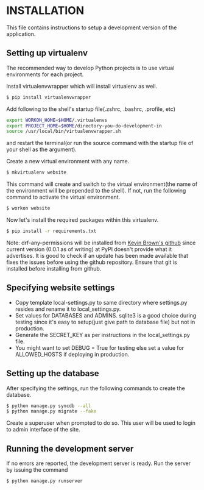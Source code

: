 INSTALLATION
============

This file contains instructions to setup a development version of the application.


Setting up virtualenv
---------------------

The recommended way to develop Python projects is to use virtual environments for each project.

Install virtualenvwrapper which will install virtualenv as well.

``` bash
$ pip install virtualenvwrapper
```

Add following to the shell's startup file(.zshrc, .bashrc, .profile, etc)

``` bash
export WORKON_HOME=$HOME/.virtualenvs
export PROJECT_HOME=$HOME/directory-you-do-development-in
source /usr/local/bin/virtualenvwrapper.sh
```

and restart the terminal(or run the source command with the startup file of your shell as the argument).

Create a new virtual environment with any name.

``` bash
$ mkvirtualenv website
```

This command will create and switch to the virtual environment(the name of the environment will be prepended to the shell).
If not, run the following command to activate the virtual environment.

``` bash
$ workon website
```

Now let's install the required packages within this virtualenv.

``` bash
$ pip install -r requirements.txt
```

Note: drf-any-permissions will be installed from [Kevin Brown's github](https://github.com/kevin-brown/drf-any-permissions) since current
version (0.0.1 as of writing) at PyPI doesn't provide what it advertises. It is good to check if an update has been made available that
fixes the issues before using the github repository. Ensure that git is installed before installing from github.


Specifying website settings
---------------------------

- Copy template local-settings.py to same directory where settings.py resides and rename it to local_settings.py.
- Set values for DATABASES and ADMINS. sqlite3 is a good choice during testing since it's easy to setup(just give path to database
  file) but not in production.
- Generate the SECRET_KEY as per instructions in the local_settings.py file.
- You might want to set DEBUG = True for testing else set a value for ALLOWED_HOSTS if deploying in production.


Setting up the database
-----------------------

After specifying the settings, run the following commands to create the database.

``` bash
$ python manage.py syncdb --all
$ python manage.py migrate --fake
```

Create a superuser when prompted to do so. This user will be used to login to admin interface of the site.


Running the development server
---------------------------

If no errors are reported, the development server is ready. Run the server by issuing the command

``` bash
$ python manage.py runserver
```
